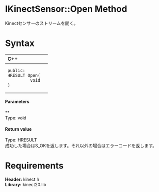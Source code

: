 IKinectSensor::Open Method  
==========================  

Kinectセンサーのストリームを開く。 <span id="syntaxSection"></span>

Syntax  
======  

<table>
<colgroup>
<col width="100%" />
</colgroup>
<thead>
<tr class="header">
<th align="left">C++</th>
</tr>
</thead>
<tbody>
<tr class="odd">
<td align="left"><pre><code>public:  
HRESULT Open(  
         void  
)</code></pre></td>
</tr>
</tbody>
</table>

<span id="ID4EG"></span>
#### Parameters  

**    
Type: void  
  

<span id="ID4EP"></span>
#### Return value  

Type: HRESULT  
成功した場合はS\_OKを返します。それ以外の場合はエラーコードを返します。  

<span id="requirements"></span>

Requirements  
============  

**Header:** kinect.h  
**Library:** kinect20.lib  



<!--Please do not edit the data in the comment block below.-->
<!--
TOCTitle : Open Method
RLTitle : IKinectSensor::Open Method
KeywordK : Open method
KeywordK : IKinectSensor::Open method
KeywordF : IKinectSensor::Open
KeywordF : Open
KeywordF : Microsoft.Kinect.kinect.IKinectSensor.Open(void)
KeywordA : M:Microsoft.Kinect.kinect.IKinectSensor.Open(void)
AssetID : M:Microsoft.Kinect.kinect.IKinectSensor.Open(void)
Locale : en-us
CommunityContent : 1
APIType : Managed
APILocation : 
APIName : Microsoft.Kinect.kinect.IKinectSensor::Open
TargetOS : Windows
TopicType : kbSyntax
DevLang : C++
DocSet : K4Wv2
ProjType : K4Wv2Proj
Technology : Kinect for Windows
Product : Kinect for Windows SDK v2
productversion : 20
-->
